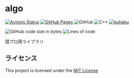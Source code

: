 # algo

[![Actions Status](https://github.com/kuhaku-space/algo/workflows/verify/badge.svg)](https://github.com/kuhaku-space/algo/actions)
[![GitHub Pages](https://img.shields.io/static/v1?label=GitHub+Pages&message=+&color=brightgreen&logo=github)](https://kuhaku-space.github.io/algo/)
![GitHub](https://img.shields.io/github/license/kuhaku-space/algo)
![C++](https://img.shields.io/badge/C++-17-green)
[![kuhaku](https://img.shields.io/endpoint?url=https%3A%2F%2Fatcoder-badges.now.sh%2Fapi%2Fatcoder%2Fjson%2Fkuhaku)](https://atcoder.jp/users/kuhaku)

![GitHub code size in bytes](https://img.shields.io/github/languages/code-size/kuhaku-space/algo)
![Lines of code](https://img.shields.io/tokei/lines/github/kuhaku-space/algo)

競プロ用ライブラリ

## ライセンス

This project is licensed under the [MIT License](https://github.com/kuhaku-space/algo/blob/main/LICENSE)
